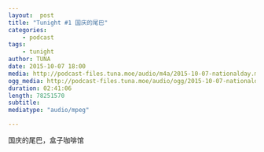 ```yaml
---
layout:  post
title: "Tunight #1 国庆的尾巴"
categories:
    - podcast
tags:
    - tunight
author: TUNA
date: 2015-10-07 18:00
media: http://podcast-files.tuna.moe/audio/m4a/2015-10-07-nationalday.m4a
ogg_media: http://podcast-files.tuna.moe/audio/ogg/2015-10-07-nationalday.ogg
duration: 02:41:06
length: 78251570
subtitle: 
mediatype: "audio/mpeg"

---
```


国庆的尾巴，盒子咖啡馆
